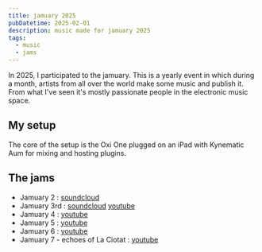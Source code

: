 ```yaml
---
title: jamuary 2025
pubDatetime: 2025-02-01
description: music made for jamuary 2025
tags:
  - music
  - jams
---
```


In 2025, I participated to the jamuary. This is a yearly event in which during a
month, artists from all over the world make some music and publish it. From what
I've seen it's mostly passionate people in the electronic music space.

## My setup

The core of the setup is the Oxi One plugged on an iPad with Kynematic Aum for
mixing and hosting plugins.

## The jams

- Jamuary 2 :
  [soundcloud](https://soundcloud.com/bobylito/jamuary-2?si=17164fede2f2454ebc982e068c7365eb)
- Jamuary 3rd :
  [soundcloud](https://soundcloud.com/bobylito/jamuary-3rd?si=f92a6dabaa9141efbd92af7d7e6084d8)
  [youtube](https://youtu.be/JSC4BYl3vjw?si=s7zd95Hj7v0fknAT)
- Jamuary 4 : [youtube](https://youtu.be/YbCmNVDrUsc?si=GU-GDblDO8LGBCti)
- Jamuary 5 : [youtube](https://youtu.be/fprvO7aKBNc?si=Z8nqJV73sKRo-ERd)
- Jamuary 6 : [youtube](https://youtu.be/923R16FoyRg?si=Wo_LHKcISAv8N5B7)
- Jamuary 7 - echoes of La Ciotat :
  [youtube](https://youtu.be/R-ESU4wze_A?si=RGe4crGb7r_G7_aY)
